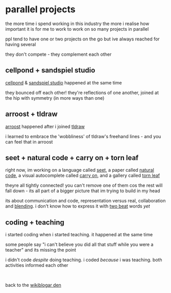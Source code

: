 # parallel projects

the more time i spend working in this industry the more i realise how important it is for me to work to work on so many projects in parallel 

ppl tend to have one or two projects on the go but ive always reached for having several 

they don't compete - they complement each other

## cellpond + sandspiel studio

[cellpond](https://www.youtube.com/watch?v=eQgxFuw8f1U) & [sandspiel studio](https://youtu.be/qOA-lR3Xc34?si=ObT8djcfa_mkFbnG) happened at the same time

they bounced off each other! they're reflections of one another, joined at the hip with symmetry (in more ways than one)

## arroost + tldraw

[arroost](https://youtu.be/cF2OF75ivZM) happened after i joined [tldraw](https://tldraw.com)

i learned to embrace the 'wobbliness' of tldraw's freehand lines - and you can feel that in arroost

## seet + natural code + carry on + torn leaf

right now, im working on a language called [seet](https://www.todepond.com/wikiblogarden/see-it/prior-art/), a paper called [natural code](https://www.todepond.com/wikiblogarden/academia/citation/soon/), a visual autocomplete called [carry on](https://x.com/tldraw/status/1782443204710674571), and a gallery called [torn leaf](https://tornleaf.gallery)

theyre all tightly connected! you can't remove one of them cos the rest will fall down - its all part of a bigger picture that im trying to build in my head

its about communication and code, representation versus real, collaboration and [blending](https://www.todepond.com/wikiblogarden/blending/). i don't know how to express it with [two beat](https://www.todepond.com/wikiblogarden/academia/style/two-beat) words *yet*

## coding + teaching

i started coding when i started teaching. it happened at the same time

some people say "i can't believe you did all that stuff while you were a teacher" and its missing the point

i didn't code *despite* doing teaching. i coded *because* i was teaching. both activities informed each other 

<br>


back to the [wikiblogar
den](/wikiblogarden)
